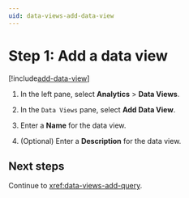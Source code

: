 ```yaml
---
uid: data-views-add-data-view
---
```


# Step 1: Add a data view

[!include[add-data-view](_includes/add-data-view.md)]

1. In the left pane, select **Analytics** > **Data Views**.

1. In the `Data Views` pane, select **Add Data View**.

1. Enter a **Name** for the data view.

1. (Optional) Enter a **Description** for the data view. 

## Next steps

Continue to <xref:data-views-add-query>.
